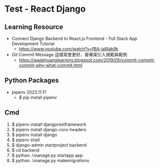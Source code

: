 # Test - React Django

## Learning Resource
- Connect Django Backend to React.js Frontend - Full Stack App Development Tutorial
  - https://www.youtube.com/watch?v=fBA-jaWab9k
- Git Commit Message 這樣寫會更好，替專案引入規範與範例
  - https://wadehuanglearning.blogspot.com/2019/05/commit-commit-commit-why-what-commit.html

## Python Packages
- pipenv 2023.11.17
  - $ pip install pipenv

## Cmd
1. $ pipenv install djangorestframework
2. $ pipenv install django-cors-headers
3. $ pipenv install django
4. $ pipenv shell
5. $ django-admin startproject backend
6. $ cd backend
7. $ python .\manage.py startapp app
8. $ python .\manage.py makemigrations
